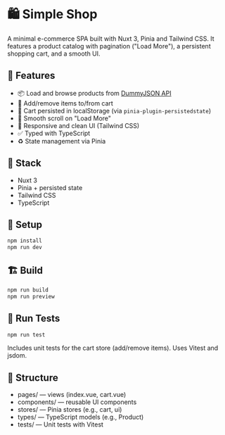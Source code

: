 # 🛍️ Simple Shop

A minimal e-commerce SPA built with Nuxt 3, Pinia and Tailwind CSS. It features a product catalog with pagination ("Load More"), a persistent shopping cart, and a smooth UI.

## 🚀 Features

- 📦 Load and browse products from [DummyJSON API](https://dummyjson.com/)
- 🛒 Add/remove items to/from cart
- 💾 Cart persisted in localStorage (via `pinia-plugin-persistedstate`)
- 🔄 Smooth scroll on "Load More"
- 🎨 Responsive and clean UI (Tailwind CSS)
- ✅ Typed with TypeScript
- ♻️ State management via Pinia

## 🧠 Stack

- Nuxt 3
- Pinia + persisted state
- Tailwind CSS
- TypeScript

## 🔧 Setup

```bash
npm install
npm run dev
```

## 🏗 Build
```bash
npm run build
npm run preview
```

## 🧪 Run Tests
```bash
npm run test
```
Includes unit tests for the cart store (add/remove items). Uses Vitest and jsdom.

## 📁 Structure
- pages/ — views (index.vue, cart.vue)
- components/ — reusable UI components
- stores/ — Pinia stores (e.g., cart, ui)
- types/ — TypeScript models (e.g., Product)
- tests/ — Unit tests with Vitest
